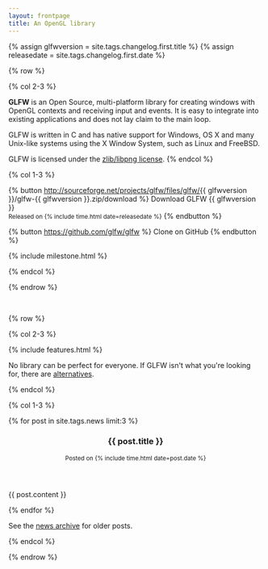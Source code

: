 ```yaml
---
layout: frontpage
title: An OpenGL library
---
```


{% assign glfwversion = site.tags.changelog.first.title %}
{% assign releasedate = site.tags.changelog.first.date %}

{% row %}

{% col 2-3 %}

**GLFW** is an Open Source, multi-platform library for creating windows with
OpenGL contexts and receiving input and events.  It is easy to integrate into
existing applications and does not lay claim to the main loop.

GLFW is written in C and has native support for Windows, OS X and many Unix-like
systems using the X Window System, such as Linux and FreeBSD.

GLFW is licensed under the [zlib/libpng license](license.html).
{% endcol %}

{% col 1-3 %}

{% button http://sourceforge.net/projects/glfw/files/glfw/{{ glfwversion }}/glfw-{{ glfwversion }}.zip/download %}
Download GLFW {{ glfwversion }}
<br>
<small>Released on {% include time.html date=releasedate %}</small>
{% endbutton %}

{% button https://github.com/glfw/glfw %}
Clone on GitHub
{% endbutton %}

{% include milestone.html %}

{% endcol %}

{% endrow %}

<br/>

{% row %}

{% col 2-3 %}

{% include features.html %}

No library can be perfect for everyone.  If GLFW isn't what you're looking for,
there are
[alternatives](https://www.opengl.org/wiki/Related_toolkits_and_APIs).

{% endcol %}

{% col 1-3 %}

{% for post in site.tags.news limit:3 %}
<article>
<header>

<h3>{{ post.title }}</h3>
<small>
Posted on {% include time.html date=post.date %}
</small>

</header>

{{ post.content }}

</article>
{% endfor %}

See the [news archive](news.html) for older posts.

{% endcol %}

{% endrow %}
